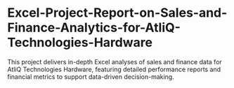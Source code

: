 # Excel-Project-Report-on-Sales-and-Finance-Analytics-for-AtliQ-Technologies-Hardware
This project delivers in-depth Excel analyses of sales and finance data for AtliQ Technologies Hardware, featuring detailed performance reports and financial metrics to support data-driven decision-making.

